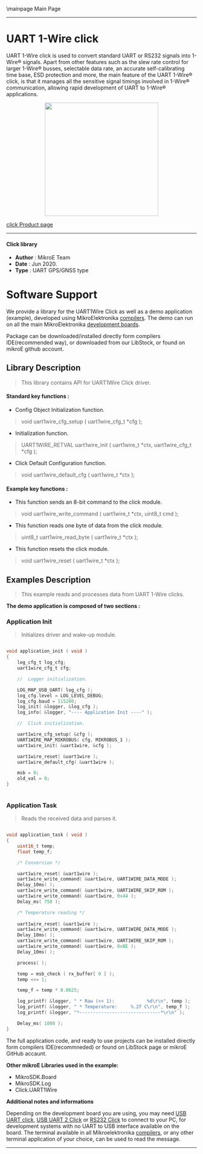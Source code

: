 \mainpage Main Page
 
---
# UART 1-Wire click

UART 1-Wire click is used to convert standard UART or RS232 signals into 1-Wire® signals. Apart from other features such as the slew rate control for larger 1-Wire® busses, selectable data rate, an accurate self-calibrating time base, ESD protection and more, the main feature of the UART 1-Wire® click, is that it manages all the sensitive signal timings involved in 1-Wire® communication, allowing rapid development of UART to 1-Wire® applications.

<p align="center">
  <img src="https://download.mikroe.com/images/click_for_ide/uart1wire_click.png" height=300px>
</p>

[click Product page](<https://www.mikroe.com/uart-1-wire-click>)

---


#### Click library 

- **Author**        : MikroE Team
- **Date**          : Jun 2020.
- **Type**          : UART GPS/GNSS type


# Software Support

We provide a library for the UART1Wire Click 
as well as a demo application (example), developed using MikroElektronika 
[compilers](https://shop.mikroe.com/compilers). 
The demo can run on all the main MikroElektronika [development boards](https://shop.mikroe.com/development-boards).

Package can be downloaded/installed directly form compilers IDE(recommended way), or downloaded from our LibStock, or found on mikroE github account. 

## Library Description

> This library contains API for UART1Wire Click driver.

#### Standard key functions :

- Config Object Initialization function.
> void uart1wire_cfg_setup ( uart1wire_cfg_t *cfg ); 
 
- Initialization function.
> UART1WIRE_RETVAL uart1wire_init ( uart1wire_t *ctx, uart1wire_cfg_t *cfg );

- Click Default Configuration function.
> void uart1wire_default_cfg ( uart1wire_t *ctx );


#### Example key functions :

- This function sends an 8-bit command to the click module.
> void uart1wire_write_command ( uart1wire_t *ctx, uint8_t cmd );
 
- This function reads one byte of data from the click module.
> uint8_t uart1wire_read_byte ( uart1wire_t *ctx );

- This function resets the click module.
> void uart1wire_reset ( uart1wire_t *ctx );

## Examples Description

> This example reads and processes data from UART 1-Wire clicks. 

**The demo application is composed of two sections :**

### Application Init 

> Initializes driver and wake-up module.

```c

void application_init ( void )
{
    log_cfg_t log_cfg;
    uart1wire_cfg_t cfg;

    //  Logger initialization.

    LOG_MAP_USB_UART( log_cfg );
    log_cfg.level = LOG_LEVEL_DEBUG;
    log_cfg.baud = 115200;
    log_init( &logger, &log_cfg );
    log_info( &logger, "---- Application Init ----" );

    //  Click initialization.

    uart1wire_cfg_setup( &cfg );
    UART1WIRE_MAP_MIKROBUS( cfg, MIKROBUS_1 );
    uart1wire_init( &uart1wire, &cfg );

    uart1wire_reset( &uart1wire );
    uart1wire_default_cfg( &uart1wire );

    msb = 0;
    old_val = 0;
}
  
```

### Application Task

> Reads the received data and parses it. 

```c

void application_task ( void )
{
    uint16_t temp;
    float temp_f;

    /* Conversion */

    uart1wire_reset( &uart1wire );
    uart1wire_write_command( &uart1wire, UART1WIRE_DATA_MODE );
    Delay_10ms( );
    uart1wire_write_command( &uart1wire, UART1WIRE_SKIP_ROM );
    uart1wire_write_command( &uart1wire, 0x44 );
    Delay_ms( 750 );

    /* Temperature reading */ 
    
    uart1wire_reset( &uart1wire );
    uart1wire_write_command( &uart1wire, UART1WIRE_DATA_MODE );
    Delay_10ms( );
    uart1wire_write_command( &uart1wire, UART1WIRE_SKIP_ROM );
    uart1wire_write_command( &uart1wire, 0xBE );
    Delay_10ms( );

    process( );

    temp = msb_check ( rx_buffer[ 0 ] );
    temp <<= 1;

    temp_f = temp * 0.0625;

    log_printf( &logger, " * Raw (<< 1):            %d\r\n", temp );
    log_printf( &logger, " * Temperature:     %.2f C\r\n", temp_f );
    log_printf( &logger, "*------------------------------*\r\n" );

    Delay_ms( 1000 );
} 

```

The full application code, and ready to use projects can be  installed directly form compilers IDE(recommneded) or found on LibStock page or mikroE GitHub accaunt.

**Other mikroE Libraries used in the example:** 

- MikroSDK.Board
- MikroSDK.Log
- Click.UART1Wire

**Additional notes and informations**

Depending on the development board you are using, you may need 
[USB UART click](https://shop.mikroe.com/usb-uart-click), 
[USB UART 2 Click](https://shop.mikroe.com/usb-uart-2-click) or 
[RS232 Click](https://shop.mikroe.com/rs232-click) to connect to your PC, for 
development systems with no UART to USB interface available on the board. The 
terminal available in all Mikroelektronika 
[compilers](https://shop.mikroe.com/compilers), or any other terminal application 
of your choice, can be used to read the message.



---
